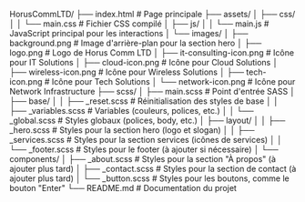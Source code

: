 HorusCommLTD/
├── index.html                        # Page principale
├── assets/
│   ├── css/
│   │   └── main.css                  # Fichier CSS compilé
│   ├── js/
│   │   └── main.js                   # JavaScript principal pour les interactions
│   └── images/
│       ├── background.png            # Image d'arrière-plan pour la section hero
│       ├── logo.png                  # Logo de Horus Comm LTD
│       ├── it-consulting-icon.png    # Icône pour IT Solutions
│       ├── cloud-icon.png            # Icône pour Cloud Solutions
│       ├── wireless-icon.png         # Icône pour Wireless Solutions
│       ├── tech-icon.png             # Icône pour Tech Solutions
│       └── network-icon.png          # Icône pour Network Infrastructure
├── scss/
│   ├── main.scss                     # Point d'entrée SASS
│   ├── base/
│   │   ├── _reset.scss               # Réinitialisation des styles de base
│   │   ├── _variables.scss           # Variables (couleurs, polices, etc.)
│   │   └── _global.scss              # Styles globaux (polices, body, etc.)
│   ├── layout/
│   │   ├── _hero.scss                # Styles pour la section hero (logo et slogan)
│   │   ├── _services.scss            # Styles pour la section services (icônes de services)
│   │   └── _footer.scss              # Styles pour le footer (à ajouter si nécessaire)
│   └── components/
│       ├── _about.scss               # Styles pour la section "À propos" (à ajouter plus tard)
│       ├── _contact.scss             # Styles pour la section de contact (à ajouter plus tard)
│       └── _button.scss              # Styles pour les boutons, comme le bouton "Enter"
└── README.md                         # Documentation du projet

